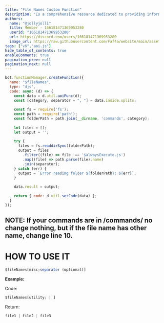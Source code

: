 ```yaml
---
title: "File Names Custom Function"
description: "Is a comprehensive resource dedicated to providing information and documentation on a custom function for obtaining file names. "
authors:
  name: "@jollyjolli"
  title: Member - 166181471369953280
  userid: "166181471369953280"
  url: https://discord.com/users/166181471369953280
  image_url: https://raw.githubusercontent.com/Faf4a/website/main/assets/images/avatars/166181471369953280.png
tags: ["v6","aoi.js"]
hide_table_of_contents: true
enableComments: true
pagination_prev: null
pagination_next: null
---
```


```js
bot.functionManager.createFunction({
  name: "$fileNames",
  type: "djs",
  code: async (d) => {
    const data = d.util.aoiFunc(d);
    const [category, separator = ", "] = data.inside.splits;
    
    const fs = require('fs');
    const path = require('path');
    const folderPath = path.join(__dirname, 'commands', category);
    
    let files = [];
    let output = '';
    
    try {
      files = fs.readdirSync(folderPath);
      output = files
        .filter((file) => file !== '$alwaysExecute.js')
        .map((file) => path.parse(file).name)
        .join(separator);
    } catch (err) {
      output = `Error reading folder ${folderPath}: ${err}`;
    }
    
    data.result = output;
    
    return { code: d.util.setCode(data) };
  }
});
```

## NOTE: If your commands are in /commands/ no change nothing, but if the file name has other name, change line 10.

# HOW TO USE IT

```js
$fileNames[misc;separator (optional)]
```

**Example:**

Code:

```js
$fileNames[utility; | ]
```

Return:

```js
file1 | file2 | file3
```